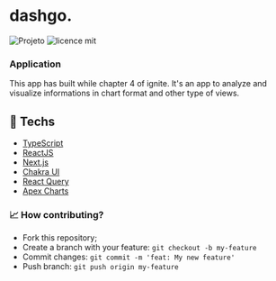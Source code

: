 # dashgo.

![Projeto](https://img.shields.io/badge/joaovictor3g-UIClone-dark)
![licence mit](https://img.shields.io/badge/license-MIT-green)

### Application

This app has built while chapter 4 of ignite. It's an app to analyze and visualize informations in chart format and other type of views.

## 🚀 Techs

- [TypeScript](https://www.typescriptlang.org/)
- [ReactJS](https://reactjs.org/)
- [Next.js](https://nextjs.org/)
- [Chakra UI](https://chakra-ui.com/)
- [React Query](https://react-query.tanstack.com/)
- [Apex Charts](https://apexcharts.com/docs/installation/)

### 📈 How contributing?

- Fork this repository;
- Create a branch with your feature: `git checkout -b my-feature`
- Commit changes: `git commit -m 'feat: My new feature'`
- Push branch: `git push origin my-feature`
